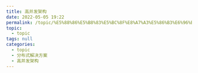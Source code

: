 ```yaml
---
title: 高并发架构
date: 2022-05-05 19:22
permalink: /topic/%E5%88%86%E5%B8%83%E5%BC%8F%E8%A7%A3%E5%86%B3%E6%96%B9%E6%A1%88/%E9%AB%98%E5%B9%B6%E5%8F%91%E6%9E%B6%E6%9E%84
topic: 
  - topic
tags: null
categories: 
  - topic
  - 分布式解决方案
  - 高并发架构
---
```

　　
